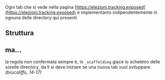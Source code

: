 Ogni tab che si vede nella pagina [https://elezioni.tracking.exposed](https://elezioni.tracking.exposed) è implementanto indipendentemente in ognuna delle directory qui presenti

## Struttura


## ma...

la regola non confermata sempre è, in `_scaffolding` giace lo scheletro delle sorelle directory, da lì si deve iniziare se una nuova tab vuoi sviluppare *(brucaliffo, 14-17)*
